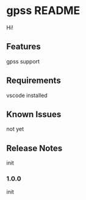 # gpss README
Hi!
## Features
gpss support
## Requirements
vscode installed
## Known Issues
not yet
## Release Notes
init 
### 1.0.0
init




